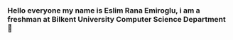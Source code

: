 ### Hello everyone my name is Eslim Rana Emiroglu, i am a freshman at Bilkent University Computer Science Department 👋

<!--
**eslimrana/eslimrana** is a ✨ _special_ ✨ repository because its `README.md` (this file) appears on your GitHub profile.

Here are some ideas to get you started:

- 🔭 I’m currently a freshman at Bilkent University
